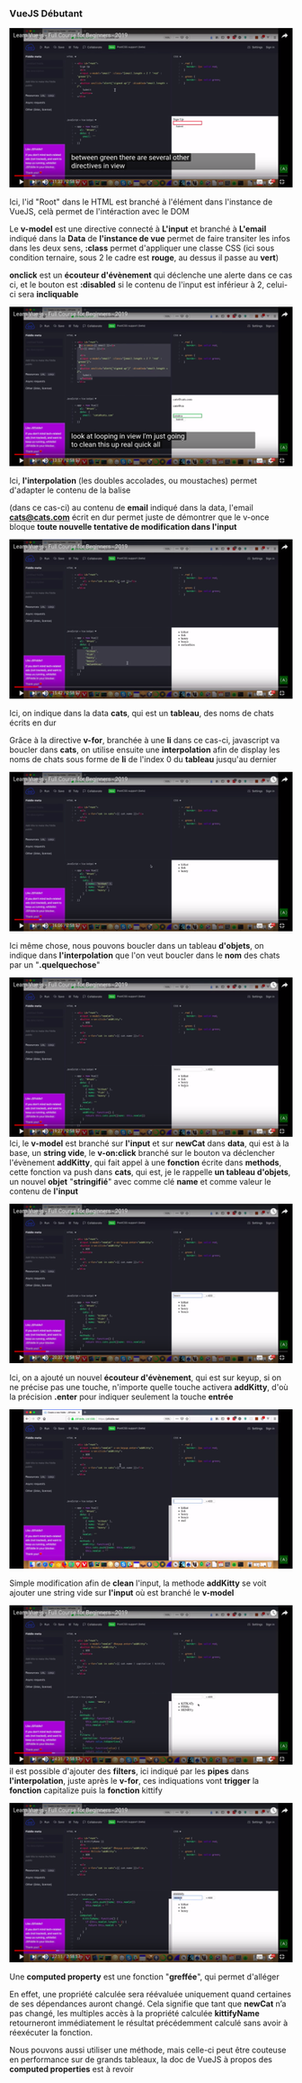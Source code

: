 ### VueJS Débutant

![alt text](./images/screenVue1.png)

Ici, l'id "Root" dans le HTML est branché à l'élément dans l'instance de VueJS, celà permet de l'intéraction avec le DOM

Le **v-model** est une directive connecté à **L'input** et branché à **L'email** indiqué dans la **Data** de **l'instance de vue** permet de faire transiter les infos dans les deux sens, **:class** permet d'appliquer une classe CSS (ici sous condition ternaire, sous 2 le cadre est **rouge**, au dessus il passe au **vert**)

**onclick** est un **écouteur d'évènement** qui déclenche une alerte dans ce cas ci, et le bouton est **:disabled** si le contenu de l'input est inférieur à 2, celui-ci sera **incliquable**

![alt text](./images/screenVue2.png)

Ici, **l'interpolation** (les doubles accolades, ou moustaches) permet d'adapter le contenu de la balise <p> (dans ce cas-ci) au contenu de **email** indiqué dans la data, l'email **cats@cats.com** écrit en dur permet juste de démontrer que le v-once bloque **toute nouvelle tentative de modification dans l'input**

![alt text](./images/screenVue3.png)

Ici, on indique dans la data **cats**, qui est un **tableau**, des noms de chats écrits en dur

Grâce à la directive **v-for**, branchée à une **li** dans ce cas-ci, javascript va boucler dans **cats**, on utilise ensuite une **interpolation** afin de display les noms de chats sous forme de **li** de l'index 0 du **tableau** jusqu'au dernier

![alt text](./images/screenVue4.png)

Ici même chose, nous pouvons boucler dans un tableau **d'objets**, on indique dans **l'interpolation** que l'on veut boucler dans le **nom** des chats par un "**.quelquechose**"

![alt text](./images/screenVue5.png)
Ici, le **v-model** est branché sur **l'input** et sur **newCat** dans **data**, qui est à la base, un **string vide**, le **v-on:click** branché sur le bouton va déclencher l'évènement **addKitty**, qui fait appel à une **fonction** écrite dans **methods**, cette fonction va push dans **cats**, qui est, je le rappelle **un tableau d'objets**, un nouvel **objet** "**stringifié**" avec comme clé **name** et comme valeur le contenu de **l'input**

![alt text](./images/screenVue6.png)

Ici, on a ajouté un nouvel **écouteur d'évènement**, qui est sur keyup, si on ne précise pas une touche, n'importe quelle touche activera **addKitty**, d'où la précision **.enter** pour indiquer seulement la touche **entrée**

![alt text](./images/screenVue7.png)

Simple modification afin de **clean** l'input, la methode **addKitty** se voit ajouter une string vide sur **l'input** où est branché le **v-model**

![alt text](./images/screenVue8.png)
il est possible d'ajouter des **filters**, ici indiqué par les **pipes** dans **l'interpolation**, juste après le **v-for**, ces indiquations vont **trigger** la **fonction** capitalize puis la **fonction** kittify

![alt text](./images/screenVue9.png)

Une **computed property** est une fonction "**greffée**", qui permet d'alléger

En effet, une propriété calculée sera réévaluée uniquement quand certaines de ses dépendances auront changé. Cela signifie que tant que **newCat** n’a pas changé, les multiples accès à la propriété calculée **kittifyName** retourneront immédiatement le résultat précédemment calculé sans avoir à réexécuter la fonction.

Nous pouvons aussi utiliser une méthode, mais celle-ci peut être couteuse en performance sur de grands tableaux, la doc de VueJS à propos des **computed properties** est à revoir
